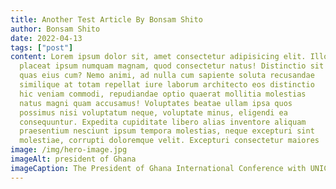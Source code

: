 ```yaml
---
title: Another Test Article By Bonsam Shito
author: Bonsam Shito
date: 2022-04-13
tags: ["post"]
content: Lorem ipsum dolor sit, amet consectetur adipisicing elit. Illo
  placeat ipsum numquam magnam, quod consectetur natus! Distinctio sit
  quas eius cum? Nemo animi, ad nulla cum sapiente soluta recusandae
  similique at totam repellat iure laborum architecto eos distinctio
  hic veniam commodi, repudiandae optio quaerat mollitia molestias
  natus magni quam accusamus! Voluptates beatae ullam ipsa quos
  possimus nisi voluptatum neque, voluptate minus, eligendi ea
  consequuntur. Expedita cupiditate libero alias inventore aliquam
  praesentium nesciunt ipsum tempora molestias, neque excepturi sint
  molestiae, corrupti doloremque velit. Excepturi consectetur maiores
image: /img/hero-image.jpg
imageAlt: president of Ghana
imageCaption: The President of Ghana International Conference with UNICEF
---
```

